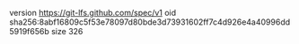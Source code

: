 version https://git-lfs.github.com/spec/v1
oid sha256:8abf16809c5f53e78097d80bde3d73931602ff7c4d926e4a40996dd5919f656b
size 326
